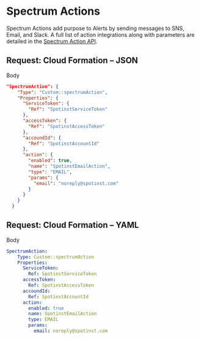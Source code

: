 # Spectrum Actions

Spectrum Actions add purpose to Alerts by sending messages to SNS, Email, and Slack.  A full list of action integrations along with parameters are detailed in the [Spectrum Action API](https://docs.spot.io/spotinst-api/spectrum/actions/create-action/).

## Request: Cloud Formation – JSON

Body

```json
"SpectrumAction": {
    "Type": "Custom::spectrumAction",
    "Properties": {
      "ServiceToken": {
        "Ref": "SpotinstServiceToken"
      },
      "accessToken": {
        "Ref": "SpotinstAccessToken"
      },
      "accoundId": {
        "Ref": "SpotinstAccountId"
      },
      "action": {
        "enabled": true,
        "name": "SpotinstEmailAction",
        "type": "EMAIL",
        "params": {
          "email": "noreply@spotinst.com"
        }
      }
    }
  }
  ```

## Request: Cloud Formation – YAML

Body
```yaml
SpectrumAction:
    Type: Custom::spectrumAction
    Properties:
      ServiceToken:
        Ref: SpotinstServiceToken
      accessToken:
        Ref: SpotinstAccessToken
      accoundId:
        Ref: SpotinstAccountId
      action:
        enabled: true
        name: SpotinstEmailAction
        type: EMAIL
        params:
          email: noreply@spotinst.com
```
